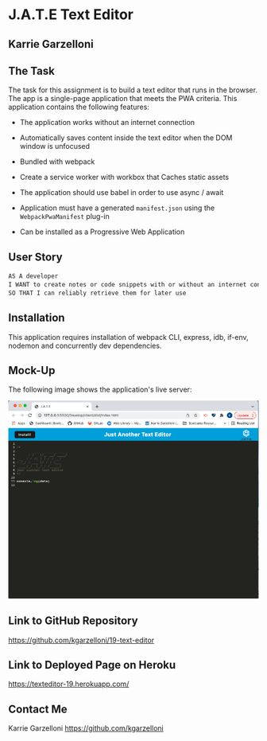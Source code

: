#  J.A.T.E Text Editor
## Karrie Garzelloni 

## The Task

The task for this assignment is to build a text editor that runs in the browser. The app is a single-page application that meets the PWA criteria. This application contains the following features:

  * The application works without an internet connection

  * Automatically saves content inside the text editor when the DOM window is unfocused

  * Bundled with webpack

  * Create a service worker with workbox that Caches static assets

  * The application should use babel in order to use async / await

  * Application must have a generated `manifest.json` using the `WebpackPwaManifest` plug-in

  * Can be installed as a Progressive Web Application

## User Story

```md
AS A developer
I WANT to create notes or code snippets with or without an internet connection
SO THAT I can reliably retrieve them for later use
```

## Installation 

This application requires installation of webpack CLI, express, idb, if-env, nodemon and concurrently dev dependencies. 


## Mock-Up

The following image shows the application's live server:

![Demonstration of the JATE up and running in live server.](./Assets/jate.png)


## Link to GitHub Repository

https://github.com/kgarzelloni/19-text-editor

## Link to Deployed Page on Heroku

https://texteditor-19.herokuapp.com/



## Contact Me
Karrie Garzelloni 
https://github.com/kgarzelloni
